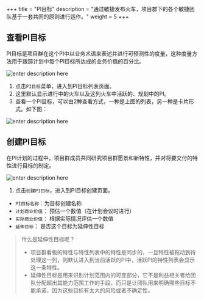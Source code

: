 ﻿+++
title = "PI目标"
description = "通过敏捷发布火车，项目群下的各个敏捷团队基于一套共同的原则进行运作。"
weight = 5
+++

## 查看PI目标
PI目标是项目群在这个PI中以业务术语来表述并进行可预测性的度量，这种度量方法用于跟踪计划中每个PI目标所达成的业务价值的百分比。

![enter description here](/docs/user-guide/safe/PI-objective/img/creat_pi_objective_1.png)

1. 点击`PI目标`菜单，进入到PI目标列表页面。
2. 这里默认显示进行中的火车以及这列火车中活跃的、规划中的PI。
3. 查看一个PI目标，可以由2种查看方式，一种是上图的列表，另一种是卡片形式。如下图：

![enter description here](/docs/user-guide/safe/PI-objective/img/creat_pi_objective_2.png)

## 创建PI目标
在PI计划的过程中，项目群成员共同研究项目群愿景和新特性，并对将要交付的特性进行目标的制定。

![enter description here](/docs/user-guide/safe/PI-objective/img/creat_pi_objective_3.png)

1. 点击`创建PI目标`，进入到PI目标创建页面。

- `PI目标名称`：为目标创建名称
- `计划商业价值`： 预估一个数值（在计划会议时进行）
- `实际商业价值`： 根据实际情况评估一个数值
- `延伸目标`： 是否这个目标为延伸性目标

<blockquote class="note">
什么是延伸性目标呢？
 <ul>
  <li>项目群看板的特性与特性列表中的特性是同步的，一旦特性被拖动到待处理这一列，则默认进入到当前活跃的PI中，活跃PI的特性列表会显示这一条特性。</li>
  <li>延伸性目标是用来识别计划范围内的可变部分，它不是利益相关者给团队分配超出其能力范围工作的手段，而只是让团队用来明确哪些目标不能承诺，因为这些目标有太大的风险或者不确定性。</li>
  </ul>
</blockquote>




